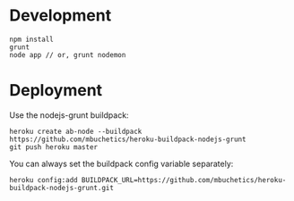 Development
============
```
npm install
grunt
node app // or, grunt nodemon
```

Deployment
===========

Use the nodejs-grunt buildpack:
```
heroku create ab-node --buildpack https://github.com/mbuchetics/heroku-buildpack-nodejs-grunt
git push heroku master
```
You can always set the buildpack config variable separately:
```
heroku config:add BUILDPACK_URL=https://github.com/mbuchetics/heroku-buildpack-nodejs-grunt.git
```
